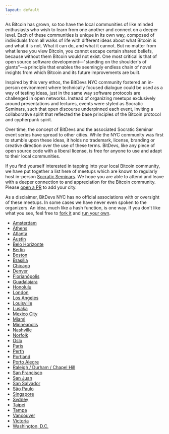 ```yaml
---
layout: default
---
```


As Bitcoin has grown, so too have the local communities of like minded enthusiasts who wish to learn from one another and connect on a deeper level. Each of these communities is unique in its own way, composed of individuals from all walks of life with different ideas about what Bitcoin is and what it is not. What it can do, and what it cannot. But no matter from what lense you view Bitcoin, you cannot escape certain shared beliefs, because without them Bitcoin would not exist. One most critical is that of open source software development––"standing on the shoulder's of giants"––a principle that enables the seemingly endless chain of novel insights from which Bitcoin and its future improvements are built.

Inspired by this very ethos, the BitDevs NYC community fostered an in-person environment where technically focused dialogue could be used as a way of testing ideas, just in the same way software protocols are challenged in open networks. Instead of organizing meetups exclusively around presentations and lectures, events were styled as Socratic Seminars, such that open discourse underpinned each event, inviting a collaborative spirit that reflected the base principles of the Bitcoin protocol and cypherpunk spirit.

Over time, the concept of BitDevs and the associated Socratic Seminar event series have spread to other cities. While the NYC community was first to stumble upon these ideas, it holds no trademark, license, branding or creative direction over the use of these terms. BitDevs, like any piece of open source code with a liberal license, is free for anyone to use and adapt to their local communities.

If you find yourself interested in tapping into your local Bitcoin community, we have put together a list here of meetups which are known to regularly host in-person [Socratic Seminars](https://bitdevs.org/about). We hope you are able to attend and leave with a deeper connection to and appreciation for the Bitcoin community. Please [open a PR](https://github.com/BitDevsNYC/BitDevsNYC.github.io) to add your city.

As a disclaimer, BitDevs NYC has no official associations with or oversight of these meetups. In some cases we have never even spoken to the organizers. An idea, much like a hash function, is one way. If you don't like what you see, feel free to [fork it](https://github.com/BitDevsNYC/BitDevsNYC.github.io/) and [run your own](https://bitdevs.org/running-a-great-socratic-seminar/).

- [Amsterdam](https://bitdevsamsterdam.org/)
- [Athens](https://bitdevs-athens.com/)
- [Atlanta](https://atlbit.dev/)
- [Austin](https://austinbitdevs.com/)
- [Belo Horizonte](https://bhbitdevs.org/)
- [Berlin](https://bitdevs.berlin/)
- [Boston](https://bostonbitdevs.org/)
- [Brasília](https://bitdevs.bsb.br)
- [Chicago](https://chibitdevs.org/)
- [Denver](http://denverbitdevs.com/)
- [Florianópolis](https://floripabitdevs.org/)
- [Guadalajara](https://bitdevs.btcgdl.com/)
- [Honolulu](http://www.honolulubitdevs.com/)
- [London](https://londonbitdevs.org/)
- [Los Angeles](https://bitdevsla.org/)
- [Louisville](https://loubitdevs.org/)
- [Lusaka](https://bitdevszambia.org/)
- [Mexico City](https://cdmxbitdevs.org)
- [Miami](https://miamibitdevs.org/)
- [Minneapolis](https://bitdevsmpls.org)
- [Nashville](https://nashbitdevs.org)
- [Norfolk](https://norfolkbitdevs.org/)
- [Oslo](https://www.meetup.com/bitcoin-developers-oslo/)
- [Paris](https://twitter.com/bitdevsfr)
- [Perth](https://perth.bitdevs.com.au/)
- [Portland](https://www.meetup.com/portlandbitdevs/)
- [Porto Alegre](https://poabitdevs.org/)
- [Raleigh / Durham / Chapel Hill](https://trianglebitdevs.org/)
- [San Francisco](https://www.sfbitcoindevs.org/)
- [San Juan](https://sanjuanbitdevs.org/)
- [San Salvador](https://bitdevelsalvador.com/)
- [São Paulo](https://bitdevsportugues.org)
- [Singapore](https://bitdevs.sg/)
- [Sydney](https://bitcoinsydney.org)
- [Taipei](https://bitdevs.tw/)
- [Tampa](https://tampabitdevs.io/)
- [Vancouver](https://bitdevs.ca/)
- [Victoria](https://bitdevsvictoria.org/)
- [Washington, D.C.](https://dcbitdevs.org/)
